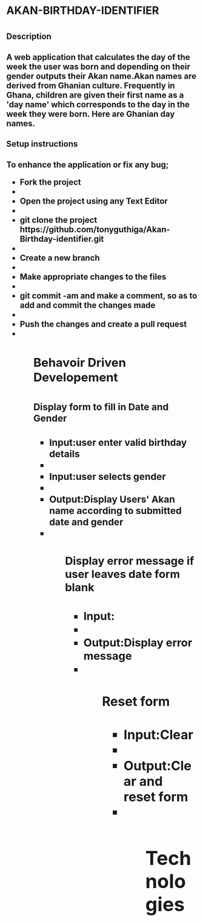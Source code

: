 <h1>AKAN-BIRTHDAY-IDENTIFIER<h1>

<h2>Description<h2>
<p>A web application that calculates the day of the week the user was born and depending on their gender outputs their Akan name.Akan names are derived from Ghanian culture. Frequently in Ghana, children are given their first name as a 'day name' which corresponds to the day in the week they were born. Here are Ghanian day names.<p>

<h2>Setup instructions<h2>
<p>To enhance the application or fix any bug;<p>
<ul>
<li>Fork the project<li>
<li>Open the project using any Text Editor<li>
<li>git clone the project https://github.com/tonyguthiga/Akan-Birthday-identifier.git<li>
<li>Create a new branch<li>
<li>Make appropriate changes to the files<li>
<li>git commit -am and make a comment, so as to add and commit the changes made<li>
<li>Push the changes and create a pull request<li>
<ul>

<h2>Behavoir Driven Developement<h2>
<h3>Display form to fill in Date and Gender<h3>
<ul>
<li>Input:user enter valid birthday details<li>
<li>Input:user selects gender<li>
<li>Output:Display Users' Akan name according to submitted date and gender<li>
<ul>
<h3>Display error message if user leaves date form blank<h3>
<ul>
<li>Input:  <li>
<li>Output:Display error message<li>
<ul>
<h3>Reset form<h3>
<ul>
<li>Input:Clear<li>
<li>Output:Clear and reset form<li>
<ul>
<h2>Technologies<h2>
